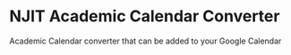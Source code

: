 # NJIT Academic Calendar Converter
Academic Calendar converter that can be added to your Google Calendar
